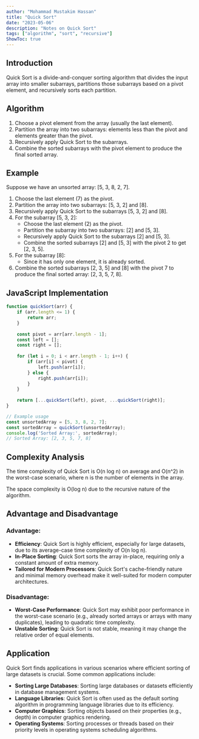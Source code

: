 ```yaml
---
author: "Mohammad Mustakim Hassan"
title: "Quick Sort"
date: "2023-05-06"
description: "Notes on Quick Sort"
tags: ["algorithm", "sort", "recursive"]
ShowToc: true
---
```


## Introduction
Quick Sort is a divide-and-conquer sorting algorithm that divides the input array into smaller subarrays, partitions those subarrays based on a pivot element, and recursively sorts each partition.

## Algorithm
1. Choose a pivot element from the array (usually the last element).
2. Partition the array into two subarrays: elements less than the pivot and elements greater than the pivot.
3. Recursively apply Quick Sort to the subarrays.
4. Combine the sorted subarrays with the pivot element to produce the final sorted array.

## Example
Suppose we have an unsorted array: [5, 3, 8, 2, 7].
1. Choose the last element (7) as the pivot.
2. Partition the array into two subarrays: [5, 3, 2] and [8].
3. Recursively apply Quick Sort to the subarrays [5, 3, 2] and [8].
4. For the subarray [5, 3, 2]:
   - Choose the last element (2) as the pivot.
   - Partition the subarray into two subarrays: [2] and [5, 3].
   - Recursively apply Quick Sort to the subarrays [2] and [5, 3].
   - Combine the sorted subarrays [2] and [5, 3] with the pivot 2 to get [2, 3, 5].
5. For the subarray [8]:
   - Since it has only one element, it is already sorted.
6. Combine the sorted subarrays [2, 3, 5] and [8] with the pivot 7 to produce the final sorted array: [2, 3, 5, 7, 8].

## JavaScript Implementation
```javascript
function quickSort(arr) {
    if (arr.length <= 1) {
        return arr;
    }
    
    const pivot = arr[arr.length - 1];
    const left = [];
    const right = [];
    
    for (let i = 0; i < arr.length - 1; i++) {
        if (arr[i] < pivot) {
            left.push(arr[i]);
        } else {
            right.push(arr[i]);
        }
    }
    
    return [...quickSort(left), pivot, ...quickSort(right)];
}

// Example usage
const unsortedArray = [5, 3, 8, 2, 7];
const sortedArray = quickSort(unsortedArray);
console.log('Sorted Array:', sortedArray);
// Sorted Array: [2, 3, 5, 7, 8]
```

## Complexity Analysis
The time complexity of Quick Sort is O(n log n) on average and O(n^2) in the worst-case scenario, where n is the number of elements in the array. 

The space complexity is O(log n) due to the recursive nature of the algorithm.

## Advantage and Disadvantage

### Advantage:
- **Efficiency**: Quick Sort is highly efficient, especially for large datasets, due to its average-case time complexity of O(n log n).
- **In-Place Sorting**: Quick Sort sorts the array in-place, requiring only a constant amount of extra memory.
- **Tailored for Modern Processors**: Quick Sort's cache-friendly nature and minimal memory overhead make it well-suited for modern computer architectures.

### Disadvantage:
- **Worst-Case Performance**: Quick Sort may exhibit poor performance in the worst-case scenario (e.g., already sorted arrays or arrays with many duplicates), leading to quadratic time complexity.
- **Unstable Sorting**: Quick Sort is not stable, meaning it may change the relative order of equal elements.

## Application
Quick Sort finds applications in various scenarios where efficient sorting of large datasets is crucial. Some common applications include:
- **Sorting Large Databases**: Sorting large databases or datasets efficiently in database management systems.
- **Language Libraries**: Quick Sort is often used as the default sorting algorithm in programming language libraries due to its efficiency.
- **Computer Graphics**: Sorting objects based on their properties (e.g., depth) in computer graphics rendering.
- **Operating Systems**: Sorting processes or threads based on their priority levels in operating systems scheduling algorithms.

